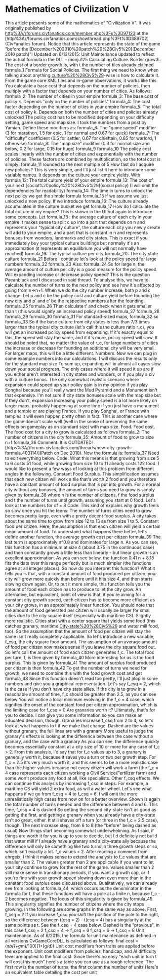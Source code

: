 # Mathematics of Civilization V

This article presents some of the mathematics of "Civilization V". It was originally published by [http%3A//forums.civfanatics.com/member.php%3Fu%3D97123](alpaca) at the [http%3A//forums.civfanatics.com/showthread.php%3Ft%3D389702](CivFanatics forum). Notice that this article represents the state of the game "before the [December%202010%20patch%20%28Civ5%29](December 2010 patch)"!
Updated on 6/13/2015: Unit Maintenance updated to reflect the actual formula in the DLL - monju125
Calculating Culture.
Border growth.
The cost of a border growth is, with t the number of tiles already claimed
formula_1
Formula for Social Policies.
The first thing we need to know when talking about anything [culture%20%28Civ5%29](culture)-wise is how to calculate it. From the game core XML files and in-game observations, it works like this: You calculate a base cost that depends on the number of policies, then multiply with a factor that depends on your number of cities. As follows:
formula_2: The number of cities in your empire
formula_3: The base cost of policy k. Depends "only on the number of policies"
formula_4: The cost factor depending on the number of cities in your empire
formula_5: The total cost of policy k. Depends on both the number of cities and policies already unlocked
The policy cost has to be modified depending on your difficulty setting, game speed and map size. I took the numbers from a post by Yamian. Define these modifiers as:
formula_6: The "game speed" modifier (3 for marathon, 1.5 for epic, 1 for normal and 0.67 for quick)
formula_7: The "difficulty" coefficient (0.5 for settler, 0.67 for chieftain, 0.85 for warlord, 1 otherwise)
formula_8: The "map size" modifier (0.3 for normal size and below, 0.2 for large, 0.15 for huge)
formula_9
formula_10
The policy cost scales linearly with the number of cities and exponentially with the number of policies. These factors are combined by multiplication, so the total cost is simply:
formula_11 rounded to the next multiple of 5
How fast do I acquire new policies?
This is very simple, and I'll just list it here to introduce some variable names. It depends on the culture your empire yields. With
formula_12: The total culture yield of your empire
formula_13: The cost of your next [social%20policy%20%28Civ5%29](social policy) (I will omit the dependencies for readability)
formula_14: The time in turns to unlock the next policy
we get the simple formula
formula_15
if we assume we just unlocked a new policy. If we introduce
formula_16: The culture already accumulated in the culture bucket
we get
formula_17
How do I calculate the total culture in my empire?
This is shown in the UI but again to introduce some concepts. Let
formula_18 : the average culture of each city in your empire
It makes sense to split c up into a part that depends on n and represents your "typical city culture", the culture each city you newly create will add to your empire, and a part that is constant in n and represents bonuses from wonders, landmarks and city states. This is exact if you immediately buy your typical culture buildings but normally it's an approximation (it represents an equilibrium you will not normally have reached)
formula_19: The typical culture per city
formula_20: The city state culture
formula_21
Before I continue let's look at the policy speed for large numbers
formula_22
formula_23
Also:
formula_24
So for large n, the average amount of culture per city is a good measure for the policy speed.
Will expanding increase or decrease policy speed?
This is the question Paeanblack and I discussed in said thread. To analyse this, we have to calculate the number of turns to the next policy and see how it's affected by going from n-&gt;n+1.
When we do the city number increase, both p and c change. Let p and c be the policy cost and culture yield before founding the new city and p' and c' be the respective numbers after the founding.
formula_25
formula_26
Then calculate t' and check when it gets smaller than t (this would signify an increased policy speed)
formula_27
formula_28
formula_29
formula_30
formula_31
For standard-sized maps, formula_32 so
formula_33
So if the base culture from city states is less than 7/3 times larger than the typical city culture (let's call this the culture ratio r_c), you will get an increased policy speed from expanding. If it's exactly equal to this, the speed will stay the same, and if it's more, policy speed will slow. It should be noted that, no matter the value of r_c, for large numbers of cities the increase or decrease for founding an additional city will be very small.
For larger maps, this will be a little different.
Numbers.
Now we can plug in some example numbers into our calculations. I will discuss the results only for the standard map size
To sum up, expanding will in almost all cases slow down your social progress. The only cases where it will speed it up are if you either aren't interested in city states and wonders, or if you play a civ with a culture bonus. The only somewhat realistic scenario where expansion could speed up your policy gain is in my opinion if you play Songhai because you'll really want the Mud Pyramid and a Monument isn't that expensive.
I'm not sure if city state bonuses scale with the map size but if they don't, expansion increasing your policy speed is a lot more likely on larger maps, probably happening at some time if you just have a monument and a temple or are playing France. If you play Songhai, or France with temples it will even happen pretty often in fact. This is another case where the game doesn't scale well (well in the sense of preserving the same effects on gameplay as on standard size) with map size.
Food.
Food cost.
The food cost for a city to grow is calculated as follows
formula_2: The number of citizens in the city
formula_35: Amount of food to grow to size n+1
formula_36
Comment: It is OUTDATED! [https%3A//forums.civfanatics.com/threads/new-city-growth-formula.403114/](Patch on Dec 2010). Now the formula is:
formula_37
Need to edit everything below.
Code:
What this means is that growing from size 5 to 6 costs 51 food, while growing from size 10 to 11 already costs 122 food. I would like to present a few ways of looking at this problem from different angles in the following.
Constant Food Surplus.
This simplification assumes that each new citizen will work a tile that's worth 2 food and you therefore have a constant amount of food surplus that is put into growth. For a normal city without any bonuses, the amount of turns you need to grow is simply given by
formula_38
where n is the number of citizens, f the food surplus and t the number of turns until growth, assuming you start at 0 food. Let's look at the numbers for df = 8
Code:
This kind of explains why growth feels so slow once you hit the teens: The number of turns cities need to grow becomes pretty large, even with a pretty decent food surplus. A city takes about the same time to grow from size 12 to 13 as from size 1 to 5.
Constant food per citizen.
Here, the assumption is that each citizen will yield a certain mean amount of food. To understand what happens there better, let's define another function, the average growth cost per citizen
formula_39
The last term is approximately n^0.8 and dominates for large n. As you can see, this function has a minimum at size 4 (about 3.75 in the continuous case) and then constantly grows a little less than linearly - but linear growth is an excellent approximation.
As you can see below, the function 0.41 n + 8.18 fits the data over this range perfectly but is much simpler (the functions agree at all integer places).
So how do you interpret this function? What it tells you is that, with a constant amount of food produced per citizen, your city will grow more quickly than before until it hits size 4, and then starts slowing down again. Or, to put it more simple, this function tells you the amount of food each citizen has to produce to let the city grow.
An alternative, but equivalent, point of view is that, if you're aiming for a constant city growth speed, each citizen has to become more efficient as your city grows, in an approximately linear function.
You should note that the amount of food generated per citizen will usually be larger for small cities due to the city square itself (especially with maritime CS).
Slightly more realistic.
Cities start with a center square that yields some food (this catches granary, maritime [City-state%20%28Civ5%29](city-states) and water mill food, too). So the assumption that the amount of food per citizen will stay the same isn't really completely applicable. So let's introduce a new variable, f_csq, the city square food amount.
The assumption of an average amount of food per citizen now makes sense if you leave the city square food out. So let's call the amount of food each citizen generates f_c. The total food per turn, f, is then given by
formula_40
More interesting for us is the food surplus. This is given by
formula_41
The amount of surplus food produced per citizen is then
formula_42
To get the number of turns we need for growth, we need to combine this with the food growth cost and get
formula_43
Since this function doesn't read too pretty, I'll just plop in some numbers and give you a graphical representation. Let's say f_csq = 2, which is the case if you don't have city state allies. If the city is to grow in a reasonable amount of time, f_c should be greater than 2.5, as you can see below
You will notice a local minimum evolving in the f_c = 4 case, which signifies the onset of the constant food per citizen approximation, which is the limiting case for f_csq = 0
Are granaries worth it?
Ultimately, that's for you to decide. I can give you some information so you can make an educated decision, though. Granaries increase f_csq from 2 to 4, so let's look at what happens to t if we make that change. Dashed are the values without granary, the full lines are with a granary
More useful to judge the granary's effects is looking at the difference between the case without a granary, and the case with a granary
As you can see, the difference quickly becomes essentially constant at a city size of 10 or more for any case of f_c &gt; 2. From this analysis, I'd say that for f_c values up to 3, a granary is generally worth it, because it saves you a turn or two per growth step. For f_c = 2.5 it's very much worth it, and this seems to be a more realistic case than the higher values because not every citizen will work a farm (the f_c = 4 case represents each citizen working a Civil Service/Fertilizer farm) and some won't produce any food at all, like specialists.
Other f_csq effects.
We can continue this analysis by increasing f_csq in steps. For example, a maritime CS will yield 2 extra food, as will a water wheel. Let's see what happens if we go from f_csq = 4 to f_csq = 6. I will omit the more unrealistically high cases from now on for a better overview. Shown is again the total number of turns needed and the difference between 4 and 6. This time, f_csq = 4 is dashed
So getting the second city-state isn't as good as getting the first, and getting a granary when you already have a city-state isn't so great, either. It still shaves off a turn (or three in the f_c = 2.5 case), though.
The next increase step, from 6 to 8 (the "before" being dashed as usual)
Now things start becoming somewhat underwhelming. As I said, if things are worth it for you is up to you to decide, but I'd definitely not build that water mill if I already have a granary and a city-state ally because the difference will only be something like two turns in three growth steps or so, which isn't exactly a lot.
f_c values &lt; 2.
After reading a comment from ehrgeix, I think it makes sense to extend the analysis to f_c values that are smaller than 2. The values greater than 2 are applicable if you want to let your city continue to grow for the rest of the game. Values smaller than 2 still make sense in transitionary periods, if you want a growth cap, or if you're fine with your growth speed slowing down even more than in the constant food surplus case discussed above.
Qualitatively, we can already see from looking at formula_44, which occurs as the denominator in the formula for t, that these functions will have a pole at a finite n, because f_c - 2 becomes negative. The locus of this singularity is given by formula_45. This singularity signifies the number of citizens where the city stops growing.
In the following are some graphs in the same way as above. First, f_csq = 2
If you increase f_csq you shift the position of the pole to the right, so the difference between t(csq = 2) - t(csq = 4) has a singularity at the same points as t. See the f_csq = 4 case below. Dashed is the "previous", in this case f_csq = 2
f_csq = 4 -&gt; f_csq = 6
f_csq = 6 -&gt; f_csq = 8
Unit maintenance.
As of 6/2015, the formula for unit maintenance as defined in all versions CvGameCoreDLL is calculated as follows:
 final cost = (n*b(1+g*m)/100)(1+(g/d))
Unit cost modifiers from traits are applied before the exponent. Unit cost modifiers from policies, handicap, and AI difficulty level are applied to the final cost.
Since there's no easy "each unit in turn t will cost this much" here's a table you can use as a rough reference. The first row is the number of turns, the first column the number of units
Here's an equivalent table detailing the cost per unit